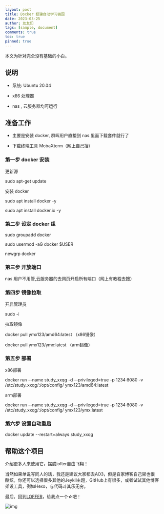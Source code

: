 ```yaml
---
layout: post
title: Docker 搭建自动学习强国
date: 2023-03-25
author: 友友们
tags: [sample, document]
comments: true
toc: true
pinned: true
---
```

本文为针对完全没有基础的小白。

## 说明

* 系统: Ubuntu 20.04

* x86 处理器

* nas , 云服务器均可运行



## 准备工作

* 主要是安装 docker, 群晖用户直接到 nas 里面下载套件就行了

* 下载终端工具 MobaXterm（网上自己搜）

### 第一步 docker 安装
更新源

sudo apt-get update

安装 docker

sudo apt install docker -y

sudo apt install docker.io -y

### 第二步 设定 docker 组

sudo groupadd docker

sudo usermod -aG docker $USER

newgrp docker

### 第三步 开放端口

nas 用户不用管,云服务器的去网页开启所有端口（网上有教程去搜）

### 第四步 镜像拉取

开启管理员

sudo -i

拉取镜像

docker pull ymx123/amd64:latest   （x86镜像）

docker pull ymx123/ymx:latest     （arm镜像）

### 第五步 部署

x86部署

docker run --name study_xxqg -d --privileged=true -p 1234:8080 -v /etc/study_xxqg/:/opt/config/ ymx123/amd64:latest

arm部署

docker run --name study_xxqg -d --privileged=true -p 1234:8080 -v /etc/study_xxqg/:/opt/config/ ymx123/ymx:latest

### 第六步 设置自动重启

docker update --restart=always study_xxqg



## 帮助这个项目

介绍更多人来使用它，摆脱lofter自由飞翔！

当然如果单说写同人的话，我还是建议大家都去AO3，但是自家博客自己架也很酷炫，你还可以选择很多其他的Jeykll主题，GitHub上有很多，或者试试其他博客架设工具，例如Hexo，与代码斗其乐无穷。

最后，回到[LOFFER](https://github.com/FromEndWorld/LOFFER)，给我点一个☆吧！

![img](https://raw.githubusercontent.com/FromEndWorld/LOFFER/master/images/givemefive.png)
